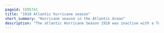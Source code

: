 ```yaml
---
pageid: 1595741
title: "1918 Atlantic hurricane season"
short_summary: "Hurricane season in the Atlantic Ocean"
description: "The atlantic Hurricane Season 1918 was inactive with a Total of six tropical Storms developing four of which intensified into Hurricanes. Two of the Season's Hurricanes made Landfall in the United States, and one became a major Hurricane, which is category 3 or higher on the modern-day Saffir–Simpson Scale. In Addition there were four suspected tropical Depressions including one that began the Season in June 19 and one that ended the Season on october 19. The early 20th Century lacked modern Forecasting and Documentation and thus the Hurricane Database may be incomplete. Four previously unknown tropical Cyclones were identified using Records including historical Weather Maps and Ship Reports while Information on Known Storms was amended."
---
```

